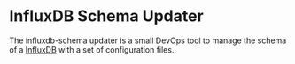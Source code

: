 # InfluxDB Schema Updater

The influxdb-schema updater is a small DevOps tool to manage the schema of a [InfluxDB](https://github.com/influxdata/influxdb) with a set of configuration files.
